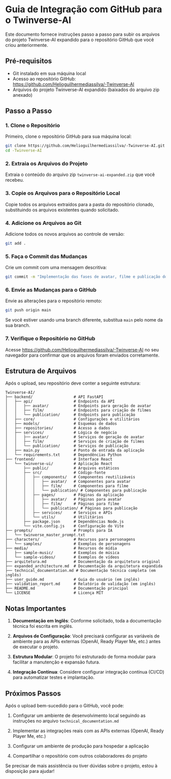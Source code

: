 # Guia de Integração com GitHub para o Twinverse-AI

Este documento fornece instruções passo a passo para subir os arquivos do projeto Twinverse-AI expandido para o repositório GitHub que você criou anteriormente.

## Pré-requisitos

- Git instalado em sua máquina local
- Acesso ao repositório GitHub: https://github.com/Helioguilhermediassilva/-Twinverse-AI
- Arquivos do projeto Twinverse-AI expandido (baixados do arquivo zip anexado)

## Passo a Passo

### 1. Clone o Repositório

Primeiro, clone o repositório GitHub para sua máquina local:

```bash
git clone https://github.com/Helioguilhermediassilva/-Twinverse-AI.git
cd -Twinverse-AI
```

### 2. Extraia os Arquivos do Projeto

Extraia o conteúdo do arquivo zip `twinverse-ai-expanded.zip` que você recebeu.

### 3. Copie os Arquivos para o Repositório Local

Copie todos os arquivos extraídos para a pasta do repositório clonado, substituindo os arquivos existentes quando solicitado.

### 4. Adicione os Arquivos ao Git

Adicione todos os novos arquivos ao controle de versão:

```bash
git add .
```

### 5. Faça o Commit das Mudanças

Crie um commit com uma mensagem descritiva:

```bash
git commit -m "Implementação das fases de avatar, filme e publicação do Twinverse-AI"
```

### 6. Envie as Mudanças para o GitHub

Envie as alterações para o repositório remoto:

```bash
git push origin main
```

Se você estiver usando uma branch diferente, substitua `main` pelo nome da sua branch.

### 7. Verifique o Repositório no GitHub

Acesse https://github.com/Helioguilhermediassilva/-Twinverse-AI no seu navegador para confirmar que os arquivos foram enviados corretamente.

## Estrutura de Arquivos

Após o upload, seu repositório deve conter a seguinte estrutura:

```
Twinverse-AI/
├── backend/                  # API FastAPI
│   ├── api/                  # Endpoints da API
│   │   ├── avatar/           # Endpoints para geração de avatar
│   │   ├── film/             # Endpoints para criação de filmes
│   │   └── publication/      # Endpoints para publicação
│   ├── core/                 # Configurações e utilitários
│   ├── models/               # Esquemas de dados
│   ├── repositories/         # Acesso a dados
│   ├── services/             # Lógica de negócio
│   │   ├── avatar/           # Serviços de geração de avatar
│   │   ├── film/             # Serviços de criação de filmes
│   │   └── publication/      # Serviços de publicação
│   ├── main.py               # Ponto de entrada da aplicação
│   └── requirements.txt      # Dependências Python
├── frontend/                 # Interface React
│   └── twinverse-ui/         # Aplicação React
│       ├── public/           # Arquivos estáticos
│       ├── src/              # Código-fonte
│       │   ├── components/   # Componentes reutilizáveis
│       │   │   ├── avatar/   # Componentes para avatar
│       │   │   ├── film/     # Componentes para filme
│       │   │   └── publication/ # Componentes para publicação
│       │   ├── pages/        # Páginas da aplicação
│       │   │   ├── avatar/   # Páginas para avatar
│       │   │   ├── film/     # Páginas para filme
│       │   │   └── publication/ # Páginas para publicação
│       │   ├── services/     # Serviços e APIs
│       │   └── utils/        # Utilitários
│       ├── package.json      # Dependências Node.js
│       └── vite.config.js    # Configuração do Vite
├── prompts/                  # Prompts para IA
│   └── twinverse_master_prompt.txt
├── characters/               # Recursos para personagens
│   └── samples/              # Exemplos de personagens
├── media/                    # Recursos de mídia
│   ├── sample-music/         # Exemplos de música
│   └── sample-videos/        # Exemplos de vídeos
├── arquitetura.md            # Documentação da arquitetura original
├── expanded_architecture.md  # Documentação da arquitetura expandida
├── technical_documentation.md # Documentação técnica completa (em inglês)
├── user_guide.md             # Guia do usuário (em inglês)
├── validation_report.md      # Relatório de validação (em inglês)
├── README.md                 # Documentação principal
└── LICENSE                   # Licença MIT
```

## Notas Importantes

1. **Documentação em Inglês**: Conforme solicitado, toda a documentação técnica foi escrita em inglês.

2. **Arquivos de Configuração**: Você precisará configurar as variáveis de ambiente para as APIs externas (OpenAI, Ready Player Me, etc.) antes de executar o projeto.

3. **Estrutura Modular**: O projeto foi estruturado de forma modular para facilitar a manutenção e expansão futura.

4. **Integração Contínua**: Considere configurar integração contínua (CI/CD) para automatizar testes e implantação.

## Próximos Passos

Após o upload bem-sucedido para o GitHub, você pode:

1. Configurar um ambiente de desenvolvimento local seguindo as instruções no arquivo `technical_documentation.md`

2. Implementar as integrações reais com as APIs externas (OpenAI, Ready Player Me, etc.)

3. Configurar um ambiente de produção para hospedar a aplicação

4. Compartilhar o repositório com outros colaboradores do projeto

Se precisar de mais assistência ou tiver dúvidas sobre o projeto, estou à disposição para ajudar!
